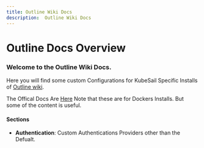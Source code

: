 ```yaml
---
title: Outline Wiki Docs
description:  Outline Wiki Docs
---
```

# Outline Docs Overview

### Welcome to the Outline Wiki Docs.

Here you will find some custom Configurations for KubeSail Specific Installs of [Outline wiki](https://getoutline.com).

The Offical Docs Are [Here](https://app.getoutline.com/share/770a97da-13e5-401e-9f8a-37949c19f97e/doc/hosting-outline-nipGaCRBDu) Note that these are for Dockers Installs. But some of the content is useful.


#### Sections
- **Authentication**: Custom Authentications Providers other than the Defualt.